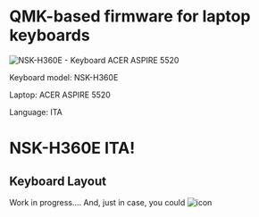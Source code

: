 # QMK-based firmware for laptop keyboards

![NSK-H360E - Keyboard ACER ASPIRE 5520](https://user-images.githubusercontent.com/37624798/143428394-523b28a2-6664-4fec-9eee-3856282d7b79.jpg)

Keyboard model: NSK-H360E

Laptop: ACER ASPIRE 5520

Language: ITA

# NSK-H360E ITA!

## Keyboard Layout


Work in progress....
And, just in case, you could 
![icon](https://user-images.githubusercontent.com/37624798/143455425-626c942f-8664-4fda-8794-f6fa3d90b556.png)
